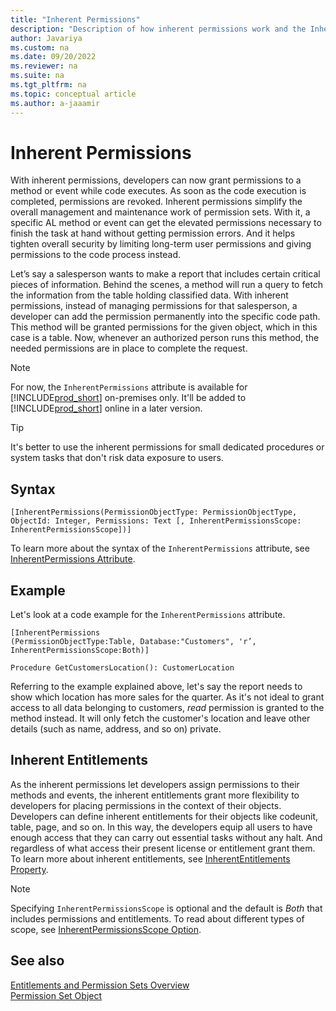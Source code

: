 ```yaml
---
title: "Inherent Permissions"
description: "Description of how inherent permissions work and the InherentPermissions attribute in AL for Business Central."
author: Javariya
ms.custom: na
ms.date: 09/20/2022
ms.reviewer: na
ms.suite: na
ms.tgt_pltfrm: na
ms.topic: conceptual article
ms.author: a-jaaamir
---
```


# Inherent Permissions

With inherent permissions, developers can now grant permissions to a method or event while code executes. As soon as the code execution is completed, permissions are revoked. Inherent permissions simplify the overall management and maintenance work of permission sets. With it, a specific AL method or event can get the elevated permissions necessary to finish the task at hand without getting permission errors. And it helps tighten overall security by limiting long-term user permissions and giving permissions to the code process instead.

Let’s say a salesperson wants to make a report that includes certain critical pieces of information. Behind the scenes, a method will run a query to fetch the information from the table holding classified data. With inherent permissions, instead of managing permissions for that salesperson, a developer can add the permission permanently into the specific code path. This method will be granted permissions for the given object, which in this case is a table. Now, whenever an authorized person runs this method, the needed permissions are in place to complete the request.

>[!NOTE]
> For now, the `InherentPermissions` attribute is available for [!INCLUDE[prod_short](../developer/includes/prod_short.md)] on-premises only. It'll be added to [!INCLUDE[prod_short](../developer/includes/prod_short.md)] online in a later version. 

>[!TIP]
> It's better to use the inherent permissions for small dedicated procedures or system tasks that don't risk data exposure to users. 

## Syntax

```AL
[InherentPermissions(PermissionObjectType: PermissionObjectType, ObjectId: Integer, Permissions: Text [, InherentPermissionsScope: InherentPermissionsScope])]
```

To learn more about the syntax of the `InherentPermissions` attribute, see [InherentPermissions Attribute](../developer/attributes/devenv-inherentpermissions-attribute.md).

## Example

Let's look at a code example for the `InherentPermissions` attribute. 

```AL
[InherentPermissions
(PermissionObjectType:Table, Database:"Customers", 'r’, InherentPermissionsScope:Both)]

Procedure GetCustomersLocation(): CustomerLocation

```

Referring to the example explained above, let's say the report needs to show which location has more sales for the quarter. As it's not ideal to grant access to all data belonging to customers, *read* permission is granted to the method instead. It will only fetch the customer's location and leave other details (such as name, address, and so on) private.

## Inherent Entitlements

As the inherent permissions let developers assign permissions to their methods and events, the inherent entitlements grant more flexibility to developers for placing permissions in the context of their objects. Developers can define inherent entitlements for their objects like codeunit, table, page, and so on. In this way, the developers equip all users to have enough access that they can carry out essential tasks without any halt. And regardless of what access their present license or entitlement grant them. To learn more about inherent entitlements, see [InherentEntitlements Property](../developer/properties/devenv-inherententitlements-property.md).

>[!NOTE]
> Specifying `InherentPermissionsScope` is optional and the default is *Both* that includes permissions and entitlements. To read about different types of scope, see [InherentPermissionsScope Option](../developer/methods-auto/inherentpermissionsscope/inherentpermissionsscope-option.md).

## See also

[Entitlements and Permission Sets Overview](../developer/devenv-entitlements-and-permissionsets-overview.md)  
[Permission Set Object](../developer/devenv-permissionset-object.md)
